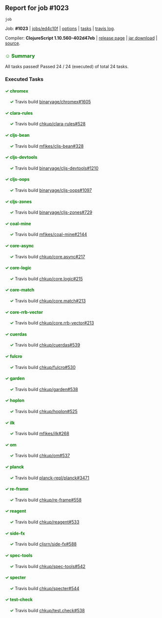 ## Report for job #1023
```
job
```


Job: **#1023** | [jobs/ed4c10f](https://github.com/cljs-oss/canary/commit/ed4c10f4b8ab954e3e8354a4ddc0083437ad249d) | [options](options.edn) | [tasks](tasks.edn) | [travis log](https://travis-ci.org/cljs-oss/canary/builds/560853882).

Compiler: **ClojureScript 1.10.560-402d47eb** | [release page](https://github.com/cljs-oss/canary/releases/tag/r1.10.560-402d47eb) | [jar download](https://github.com/cljs-oss/canary/releases/download/r1.10.560-402d47eb/clojurescript-1.10.560-402d47eb.jar) | [source](https://github.com/clojure/clojurescript/commit/402d47eb12b8fe5614f244dcf1ed300140e9bf51).

### <b style='color:green'>☺ Summary</b>

All tasks passed! Passed 24 / 24 (executed) of total 24 tasks.

### Executed Tasks

#### <b style='color:green'>&#x2713; chromex</b>
&nbsp;&nbsp;&nbsp;&nbsp;<b style='color:green'>&#x2713;</b> Travis build [binaryage/chromex#1605](https://travis-ci.org/binaryage/chromex/builds/560854900)<br>

#### <b style='color:green'>&#x2713; clara-rules</b>
&nbsp;&nbsp;&nbsp;&nbsp;<b style='color:green'>&#x2713;</b> Travis build [chkup/clara-rules#528](https://travis-ci.org/chkup/clara-rules/builds/560854904)<br>

#### <b style='color:green'>&#x2713; cljs-bean</b>
&nbsp;&nbsp;&nbsp;&nbsp;<b style='color:green'>&#x2713;</b> Travis build [mfikes/cljs-bean#328](https://travis-ci.org/mfikes/cljs-bean/builds/560854914)<br>

#### <b style='color:green'>&#x2713; cljs-devtools</b>
&nbsp;&nbsp;&nbsp;&nbsp;<b style='color:green'>&#x2713;</b> Travis build [binaryage/cljs-devtools#1210](https://travis-ci.org/binaryage/cljs-devtools/builds/560854910)<br>

#### <b style='color:green'>&#x2713; cljs-oops</b>
&nbsp;&nbsp;&nbsp;&nbsp;<b style='color:green'>&#x2713;</b> Travis build [binaryage/cljs-oops#1097](https://travis-ci.org/binaryage/cljs-oops/builds/560854912)<br>

#### <b style='color:green'>&#x2713; cljs-zones</b>
&nbsp;&nbsp;&nbsp;&nbsp;<b style='color:green'>&#x2713;</b> Travis build [binaryage/cljs-zones#729](https://travis-ci.org/binaryage/cljs-zones/builds/560854916)<br>

#### <b style='color:green'>&#x2713; coal-mine</b>
&nbsp;&nbsp;&nbsp;&nbsp;<b style='color:green'>&#x2713;</b> Travis build [mfikes/coal-mine#2144](https://travis-ci.org/mfikes/coal-mine/builds/560854934)<br>

#### <b style='color:green'>&#x2713; core-async</b>
&nbsp;&nbsp;&nbsp;&nbsp;<b style='color:green'>&#x2713;</b> Travis build [chkup/core.async#217](https://travis-ci.org/chkup/core.async/builds/560854940)<br>

#### <b style='color:green'>&#x2713; core-logic</b>
&nbsp;&nbsp;&nbsp;&nbsp;<b style='color:green'>&#x2713;</b> Travis build [chkup/core.logic#215](https://travis-ci.org/chkup/core.logic/builds/560854942)<br>

#### <b style='color:green'>&#x2713; core-match</b>
&nbsp;&nbsp;&nbsp;&nbsp;<b style='color:green'>&#x2713;</b> Travis build [chkup/core.match#213](https://travis-ci.org/chkup/core.match/builds/560854946)<br>

#### <b style='color:green'>&#x2713; core-rrb-vector</b>
&nbsp;&nbsp;&nbsp;&nbsp;<b style='color:green'>&#x2713;</b> Travis build [chkup/core.rrb-vector#213](https://travis-ci.org/chkup/core.rrb-vector/builds/560854952)<br>

#### <b style='color:green'>&#x2713; cuerdas</b>
&nbsp;&nbsp;&nbsp;&nbsp;<b style='color:green'>&#x2713;</b> Travis build [chkup/cuerdas#539](https://travis-ci.org/chkup/cuerdas/builds/560854950)<br>

#### <b style='color:green'>&#x2713; fulcro</b>
&nbsp;&nbsp;&nbsp;&nbsp;<b style='color:green'>&#x2713;</b> Travis build [chkup/fulcro#530](https://travis-ci.org/chkup/fulcro/builds/560854961)<br>

#### <b style='color:green'>&#x2713; garden</b>
&nbsp;&nbsp;&nbsp;&nbsp;<b style='color:green'>&#x2713;</b> Travis build [chkup/garden#538](https://travis-ci.org/chkup/garden/builds/560854975)<br>

#### <b style='color:green'>&#x2713; hoplon</b>
&nbsp;&nbsp;&nbsp;&nbsp;<b style='color:green'>&#x2713;</b> Travis build [chkup/hoplon#525](https://travis-ci.org/chkup/hoplon/builds/560855293)<br>

#### <b style='color:green'>&#x2713; ilk</b>
&nbsp;&nbsp;&nbsp;&nbsp;<b style='color:green'>&#x2713;</b> Travis build [mfikes/ilk#268](https://travis-ci.org/mfikes/ilk/builds/560855217)<br>

#### <b style='color:green'>&#x2713; om</b>
&nbsp;&nbsp;&nbsp;&nbsp;<b style='color:green'>&#x2713;</b> Travis build [chkup/om#537](https://travis-ci.org/chkup/om/builds/560855040)<br>

#### <b style='color:green'>&#x2713; planck</b>
&nbsp;&nbsp;&nbsp;&nbsp;<b style='color:green'>&#x2713;</b> Travis build [planck-repl/planck#3471](https://travis-ci.org/planck-repl/planck/builds/560855312)<br>

#### <b style='color:green'>&#x2713; re-frame</b>
&nbsp;&nbsp;&nbsp;&nbsp;<b style='color:green'>&#x2713;</b> Travis build [chkup/re-frame#558](https://travis-ci.org/chkup/re-frame/builds/560855050)<br>

#### <b style='color:green'>&#x2713; reagent</b>
&nbsp;&nbsp;&nbsp;&nbsp;<b style='color:green'>&#x2713;</b> Travis build [chkup/reagent#533](https://travis-ci.org/chkup/reagent/builds/560855095)<br>

#### <b style='color:green'>&#x2713; side-fx</b>
&nbsp;&nbsp;&nbsp;&nbsp;<b style='color:green'>&#x2713;</b> Travis build [cljsrn/side-fx#588](https://travis-ci.org/cljsrn/side-fx/builds/560855067)<br>

#### <b style='color:green'>&#x2713; spec-tools</b>
&nbsp;&nbsp;&nbsp;&nbsp;<b style='color:green'>&#x2713;</b> Travis build [chkup/spec-tools#542](https://travis-ci.org/chkup/spec-tools/builds/560855084)<br>

#### <b style='color:green'>&#x2713; specter</b>
&nbsp;&nbsp;&nbsp;&nbsp;<b style='color:green'>&#x2713;</b> Travis build [chkup/specter#544](https://travis-ci.org/chkup/specter/builds/560855091)<br>

#### <b style='color:green'>&#x2713; test-check</b>
&nbsp;&nbsp;&nbsp;&nbsp;<b style='color:green'>&#x2713;</b> Travis build [chkup/test.check#538](https://travis-ci.org/chkup/test.check/builds/560855104)<br>